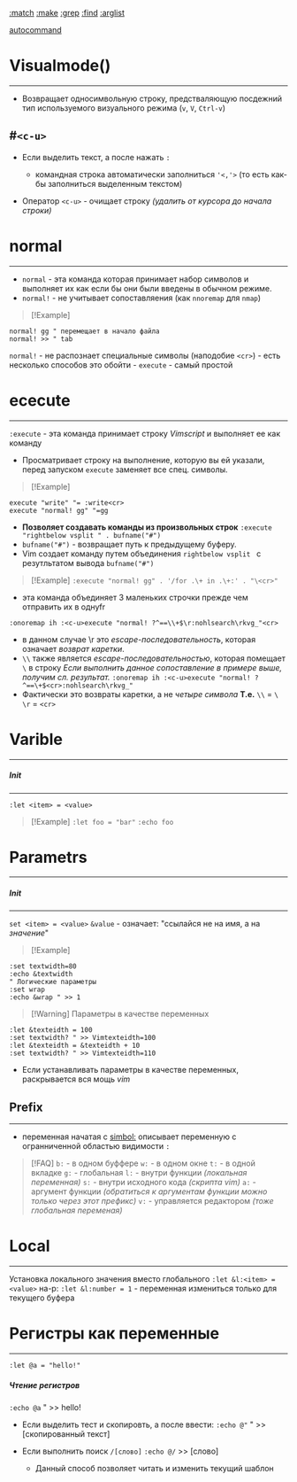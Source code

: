 [:match](vim-match.md)
[:make](vim-make.md)
[:grep](vim-grep.md)
[:find](vim-find.md)
[:arglist](vim-arglist.md)

[autocommand](vim-autocmd.md)

# Visualmode()
---
- Возвращает односимвольную строку, предстваляющую посдежний тип используемого визуального режима (`v`, `V`, `Ctrl-v`)

#`<c-u>` 
---
- Если выделить текст, а после нажать `:`
    - командная строка автоматически заполниться `'<,'>` (то есть как-бы заполниться выделенным текстом)

- Оператор `<c-u>` - очищает строку *(удалить от курсора до начала строки)*

# normal
---
- `normal` - эта команда которая принимает набор символов и выполняет их как если бы они были введены в обычном режиме. 
- `normal!` - не учитывает сопоставляения (как `nnoremap` для `nmap`) 
>[!Example]
```vim
normal! gg " перемещает в начало файла
normal! >> " tab
```
`normal!` - не распознает специальные символы (наподобие `<cr>`) - есть несколько способов это обойти
    - `execute` - самый простой

# ececute
---
`:execute` - эта команда принимает строку *Vimscript* и выполняет ее как команду
- Просматривает строку на выполнение, которую вы ей указали, перед запуском `execute` заменяет все спец. символы.
>[!Example]
```vim
execute "write" "= :write<cr>
execute "normal! gg" "=gg
```
- **Позволяет создавать команды из произвольных строк**
`:execute "rightbelow vsplit " . bufname("#")`
- `bufname("#")` - возвращает путь к предыдущему буферу.
- Vim создает команду путем объединения `rightbelow vsplit ` с резутльтатом вывода `bufname("#")`

>[!Example]
`:execute "normal! gg" . '/for .\+ in .\+:' . "\<cr>"`
- эта команда объединяет 3 маленьких строчки прежде чем отправить их в однуfr

`:onoremap ih :<c-u>execute "normal! ?^==\\+$\r:nohlsearch\rkvg_"<cr>`
- в данном случае \r это *escape-последовательность*, которая  означает *возврат каретки*. 
- `\\` также является *escape-последовательностью*, которая помещает `\` в строку
*Если выполнить данное сопоставление в примере выше, получим сл. результат.*
`:onoremap ih :<c-u>execute "normal! ?^==\+$<cr>:nohlsearch\rkvg_"`
- Фактически это возвраты каретки, а не *четыре символа*
**Т.е.**
`\\` = `\`
`\r` = `<cr>` 

# Varible
---
##### Init
---
`:let <item> = <value>`
>[!Example]
`:let foo = "bar"`
`:echo foo`

# Parametrs
---
##### Init
---
`set <item> = <value>`
`&value` - означает: "ссылайся не на имя, а на *значение*"
>[!Example]
```vim
:set textwidth=80
:echo &textwidth
" Логические параметры
:set wrap
:echo &wrap " >> 1
```
>[!Warning] Параметры в качестве переменных
```vim
:let &texteidth = 100
:set textwidth? " >> Vimtexteidth=100
:let &texteidth = &texteidth + 10
:set textwidth? " >> Vimtexteidth=110
```
- Если устанавливать параметры в качестве переменных, раскрывается вся мощь *vim*

## Prefix
---
- переменная начатая с <simbol:> описывает переменную с огранниченной областью видимости
`:`

>[!FAQ]
`b:` -  в одном буффере
`w:` -  в одном окне
`t:` - в одной вкладке
`g:` - глобальная
`l:` - внутри функции *(локальная переменная)*
`s:` - внутри исходного кода *(скрипта vim)*
`a:` - аргумент функции *(обратиться к аргументам функции можно только через этот префикс)*
`v:` - управляется редактором *(тоже глобальная переменая)*

# Local
---
Установка локального значения вместо глобального
`:let &l:<item> = <value>`
на-р:
`:let &l:number = 1` - переменная измениться только для текущего буфера

# Регистры как переменные
---
`:let @a = "hello!"`

##### Чтение регистров
`:echo @a` " >> hello!

- Если выделить тест и скопировть, а после ввести:
`:echo @"` " >> [скопированный текст]

- Если выполнить поиск `/[слово]`
`:echo @/` >> [слово]
    - Данный способ позволяет читать и изменить текущий шаблон




